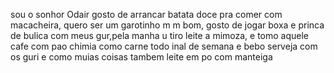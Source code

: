 sou o sonhor Odair gosto de arrancar batata doce pra comer com macacheira, quero ser um garotinho m m bom, gosto de jogar boxa e princa de bulica com meus gur,pela manha u tiro leite a mimoza, e tomo aquele cafe com pao  chimia
como carne todo inal de semana e bebo serveja com os guri e como muias coisas tambem leite em po com manteiga
